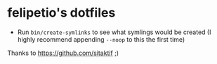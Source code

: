 
felipetio's dotfiles
===================

* Run `bin/create-symlinks` to see what symlings would be created (I highly recommend appending `--noop` to this the first time)

Thanks to https://github.com/sitaktif ;)
